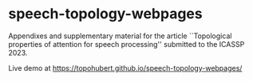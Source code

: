 # speech-topology-webpages
Appendixes and supplementary material for the article ``Topological properties of attention for speech processing'' submitted to the ICASSP 2023.

Live demo at https://topohubert.github.io/speech-topology-webpages/
